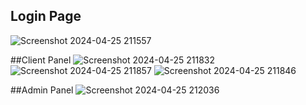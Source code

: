 ## Login Page
![Screenshot 2024-04-25 211557](https://github.com/SamTheProBot/NeighbourNet/assets/125123756/9059f49f-03d1-48ee-bc1a-28f543022f2a)

##Client Panel
![Screenshot 2024-04-25 211832](https://github.com/SamTheProBot/NeighbourNet/assets/125123756/175abc07-3429-43fd-b55b-1a460bb1ae58)
![Screenshot 2024-04-25 211857](https://github.com/SamTheProBot/NeighbourNet/assets/125123756/f0b015b2-38eb-4e13-a719-e20b127c0c52)
![Screenshot 2024-04-25 211846](https://github.com/SamTheProBot/NeighbourNet/assets/125123756/cf5b4ee7-da79-4588-9796-d97d56dd30ed)

##Admin Panel
![Screenshot 2024-04-25 212036](https://github.com/SamTheProBot/NeighbourNet/assets/125123756/c0358e9b-f9e4-4bb8-bacd-1a2a3937c876)
